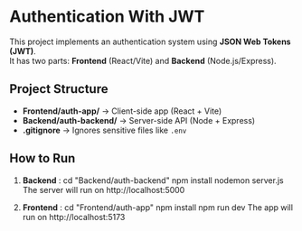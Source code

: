 # Authentication With JWT

This project implements an authentication system using **JSON Web Tokens (JWT)**.  
It has two parts: **Frontend** (React/Vite) and **Backend** (Node.js/Express).

## Project Structure
- **Frontend/auth-app/** → Client-side app (React + Vite)
- **Backend/auth-backend/** → Server-side API (Node + Express)
- **.gitignore** → Ignores sensitive files like `.env`

## How to Run
1. **Backend** :
cd "Backend/auth-backend"
npm install
nodemon server.js
The server will run on http://localhost:5000

2. **Frontend** :
cd "Frontend/auth-app"
npm install
npm run dev
The app will run on http://localhost:5173

